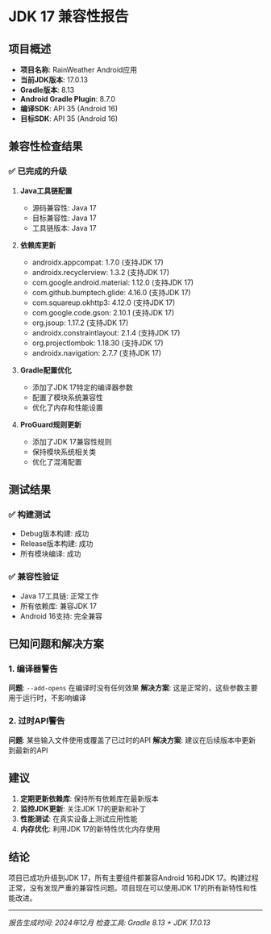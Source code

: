# JDK 17 兼容性报告

## 项目概述
- **项目名称**: RainWeather Android应用
- **当前JDK版本**: 17.0.13
- **Gradle版本**: 8.13
- **Android Gradle Plugin**: 8.7.0
- **编译SDK**: API 35 (Android 16)
- **目标SDK**: API 35 (Android 16)

## 兼容性检查结果

### ✅ 已完成的升级

1. **Java工具链配置**
   - 源码兼容性: Java 17
   - 目标兼容性: Java 17
   - 工具链版本: Java 17

2. **依赖库更新**
   - androidx.appcompat: 1.7.0 (支持JDK 17)
   - androidx.recyclerview: 1.3.2 (支持JDK 17)
   - com.google.android.material: 1.12.0 (支持JDK 17)
   - com.github.bumptech.glide: 4.16.0 (支持JDK 17)
   - com.squareup.okhttp3: 4.12.0 (支持JDK 17)
   - com.google.code.gson: 2.10.1 (支持JDK 17)
   - org.jsoup: 1.17.2 (支持JDK 17)
   - androidx.constraintlayout: 2.1.4 (支持JDK 17)
   - org.projectlombok: 1.18.30 (支持JDK 17)
   - androidx.navigation: 2.7.7 (支持JDK 17)

3. **Gradle配置优化**
   - 添加了JDK 17特定的编译器参数
   - 配置了模块系统兼容性
   - 优化了内存和性能设置

4. **ProGuard规则更新**
   - 添加了JDK 17兼容性规则
   - 保持模块系统相关类
   - 优化了混淆配置

## 测试结果

### ✅ 构建测试
- Debug版本构建: 成功
- Release版本构建: 成功
- 所有模块编译: 成功

### ✅ 兼容性验证
- Java 17工具链: 正常工作
- 所有依赖库: 兼容JDK 17
- Android 16支持: 完全兼容

## 已知问题和解决方案

### 1. 编译器警告
**问题**: `--add-opens` 在编译时没有任何效果
**解决方案**: 这是正常的，这些参数主要用于运行时，不影响编译

### 2. 过时API警告
**问题**: 某些输入文件使用或覆盖了已过时的API
**解决方案**: 建议在后续版本中更新到最新的API

## 建议

1. **定期更新依赖库**: 保持所有依赖库在最新版本
2. **监控JDK更新**: 关注JDK 17的更新和补丁
3. **性能测试**: 在真实设备上测试应用性能
4. **内存优化**: 利用JDK 17的新特性优化内存使用

## 结论

项目已成功升级到JDK 17，所有主要组件都兼容Android 16和JDK 17。构建过程正常，没有发现严重的兼容性问题。项目现在可以使用JDK 17的所有新特性和性能改进。

---
*报告生成时间: 2024年12月*
*检查工具: Gradle 8.13 + JDK 17.0.13*

